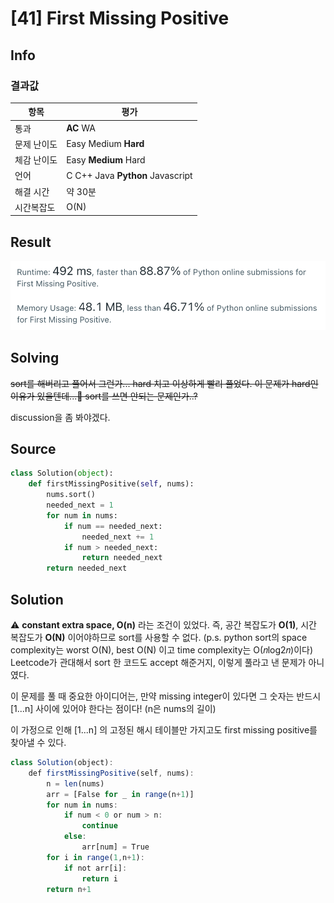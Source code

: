 # [41] First Missing Positive

## Info

### 결과값

| 항목        | 평가                             |
| ----------- | -------------------------------- |
| 통과        | **AC** WA                        |
| 문제 난이도 | Easy Medium **Hard**             |
| 체감 난이도 | Easy **Medium** Hard             |
| 언어        | C C++ Java **Python** Javascript |
| 해결 시간   | 약 30분                          |
| 시간복잡도  | O(N)                             |

## Result

![41](41.png)

## Solving

~~sort를 해버리고 풀어서 그런가... hard 치고 이상하게 빨리 풀었다. 이 문제가 hard인 이유가 있을텐데...🤨 sort를 쓰면 안되는 문제인가..?~~

discussion을 좀 봐야겠다.

## Source

```python
class Solution(object):
    def firstMissingPositive(self, nums):
        nums.sort()
        needed_next = 1
        for num in nums:
            if num == needed_next:
                needed_next += 1
            if num > needed_next:
                return needed_next
        return needed_next
```

## Solution

⚠️ **constant extra space, O(n)** 라는 조건이 있었다. 즉, 공간 복잡도가 **O(1)**, 시간 복잡도가 **O(N)** 이어야하므로 sort를 사용할 수 없다. (p.s. python sort의 space complexity는 worst O(N), best O(N) 이고 time complexity는 O(𝑛log2𝑛)이다) Leetcode가 관대해서 sort 한 코드도 accept 해준거지, 이렇게 풀라고 낸 문제가 아니였다.

이 문제를 풀 때 중요한 아이디어는, 만약 missing integer이 있다면 그 숫자는 반드시 [1...n] 사이에 있어야 한다는 점이다! (n은 nums의 길이)

이 가정으로 인해 [1...n] 의 고정된 해시 테이블만 가지고도 first missing positive를 찾아낼 수 있다.

```js
class Solution(object):
    def firstMissingPositive(self, nums):
        n = len(nums)
        arr = [False for _ in range(n+1)]
        for num in nums:
            if num < 0 or num > n:
                continue
            else:
                arr[num] = True
        for i in range(1,n+1):
            if not arr[i]:
                return i
        return n+1
```
